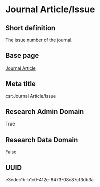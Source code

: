 # Journal Article/Issue
## Short definition
The issue number of the journal.
## Base page
[Journal Article](../../Objects/Journal%20Article.md)
## Meta title
csr:Journal Article/Issue
## Research Admin Domain
True
## Research Data Domain
False
## UUID
e3edec1b-b1c0-412e-8473-08c87cf3db3a
